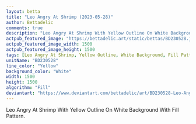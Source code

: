 ```yaml
---
layout: betta
title: "Leo Angry At Shrimp (2023-05-28)"
author: Bettadelic
comments: true
description: "Leo Angry At Shrimp With Yellow Outline On White Background With Fill Pattern."
actpub_featured_image: "https://bettadelic.art/static/bettas/BD230528.jpg"
actpub_featured_image_width: 1500
actpub_featured_image_height: 1500
tags: [Leo Angry At Shrimp, Yellow Outline, White Background, Fill Pattern, May 2023]
unitName: "BD230528"
line_color: "Yellow"
background_color: "White"
width: 1500
height: 1500
algorithm: "Fill"
deviantart: "https://www.deviantart.com/bettadelic/art/BD230528-Leo-Angry-At-Shrimp-2023-05-28-964613583"
---
```


Leo Angry At Shrimp With Yellow Outline On White Background With Fill Pattern.

